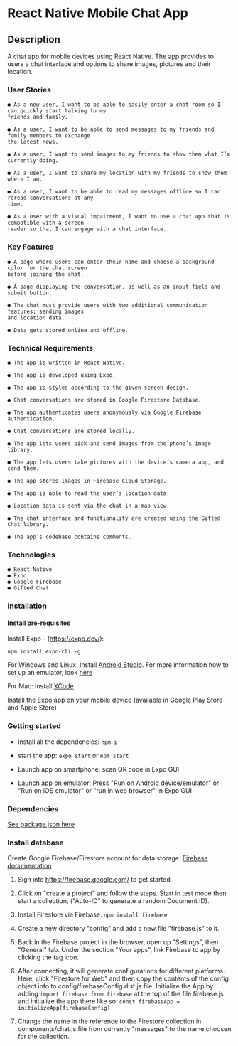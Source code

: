 # React Native Mobile Chat App

## Description

A chat app for mobile devices using React Native. The app provides to users a chat interface and options to share images, pictures and their location.

### User Stories

    ● As a new user, I want to be able to easily enter a chat room so I can quickly start talking to my
    friends and family.

    ● As a user, I want to be able to send messages to my friends and family members to exchange
    the latest news.

    ● As a user, I want to send images to my friends to show them what I’m currently doing.

    ● As a user, I want to share my location with my friends to show them where I am.

    ● As a user, I want to be able to read my messages offline so I can reread conversations at any
    time.

    ● As a user with a visual impairment, I want to use a chat app that is compatible with a screen
    reader so that I can engage with a chat interface.

### Key Features

    ● A page where users can enter their name and choose a background color for the chat screen
    before joining the chat.

    ● A page displaying the conversation, as well as an input field and submit button.

    ● The chat must provide users with two additional communication features: sending images
    and location data.

    ● Data gets stored online and offline.

### Technical Requirements

    ● The app is written in React Native.

    ● The app is developed using Expo.

    ● The app is styled according to the given screen design.

    ● Chat conversations are stored in Google Firestore Database.

    ● The app authenticates users anonymously via Google Firebase authentication.

    ● Chat conversations are stored locally.

    ● The app lets users pick and send images from the phone’s image library.

    ● The app lets users take pictures with the device’s camera app, and send them.

    ● The app stores images in Firebase Cloud Storage.

    ● The app is able to read the user’s location data.

    ● Location data is sent via the chat in a map view.

    ● The chat interface and functionality are created using the Gifted Chat library.

    ● The app’s codebase contains comments.

### Technologies

    ● React Native
    ● Expo
    ● Google Firebase
    ● Gifted Chat

### Installation

#### Install pre-requisites

Install Expo - (https://expo.dev/): 
```
npm install expo-cli -g
```
For Windows and Linux: Install [Android Studio](https://developer.android.com/studio).
For more information how to set up an emulator, look [here](https://docs.expo.dev/workflow/android-studio-emulator/?redirected)

For Mac: Install [XCode](https://developer.apple.com/xcode/)

Install the Expo app on your mobile device (available in Google Play Store and Apple Store)


### Getting started

* install all the dependencies: ```npm i```

* start the app: ```expo start``` or ```npm start```

* Launch app on smartphone: scan QR code in Expo GUI

* Launch app on emulator: Press "Run on Android device/emulator" or "Run on iOS emulator" or "run in web browser" in Expo GUI

### Dependencies

[See package.json here](/package.json)

### Install database

Create Google Firebase/Firestore account for data storage.
[Firebase documentation](https://firebase.google.com/docs/web/setup)

1. Sign into https://firebase.google.com/ to get started

2. Click on "create a project" and follow the steps. Start in test mode then start a collection, ("Auto-ID" to generate a random Document ID).

3. Install Firestore via Firebase: ```npm install firebase```

4. Create a new directory "config" and add a new file "firebase.js" to it. 

5. Back in the Firebase project in the browser, open up "Settings", then "General" tab. Under the section "Your apps", link Firebase to app by clicking the tag icon.

6. After connecting, it will generate configurations for different platforms. Here, click "Firestore for Web" and then copy the contents of the config object info to config/firebaseConfig.dist.js file. Initialize the App by adding ```import firebase from firebase``` at the top of the file firebase.js and initialize the app there like so: ```const firebaseApp = initializeApp(firebaseConfig)```

7. Change the name in the reference to the Firestore collection in components/chat.js file from currently "messages" to the name choosen for the collection.
